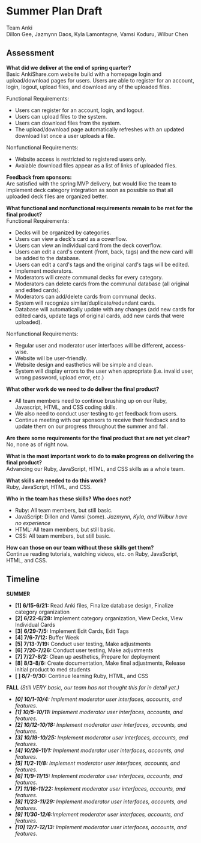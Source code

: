# Summer Plan Draft
Team Anki<br>
Dillon Gee, Jazmynn Daos, Kyla Lamontagne, Vamsi Koduru, Wilbur Chen

## Assessment
<b>What did we deliver at the end of spring quarter?</b><br>
Basic AnkiShare.com website build with a homepage login and upload/download pages for users. Users are able to register for an account, login, logout, upload files, and download any of the uploaded files. 

Functional Requirements:
+ Users can register for an account, login, and logout.
+ Users can upload files to the system.
+ Users can download files from the system.
+ The upload/download page automatically refreshes with an updated download list once a user uploads a file.

Nonfunctional Requirements:
+ Website access is restricted to registered users only.
+ Avaiable download files appear as a list of links of uploaded files.

<b>Feedback from sponsors:</b><br>
Are satisfied with the spring MVP delivery, but would like the team to implement deck category integration as soon as possible so that all uploaded deck files are organized better.<br>

<b>What functional and nonfunctional requirements remain to be met for the final product?</b><br>
Functional Requirements:
+ Decks will be organized by categories.
+ Users can view a deck's card as a coverflow.
+ Users can view an individual card from the deck coverflow.
+ Users can edit a card's content (front, back, tags) and the new card will be added to the database.
+ Users can edit a card's tags and the original card's tags will be edited.
+ Implement moderators.
+ Moderators will create communal decks for every category.
+ Moderators can delete cards from the communal database (all original and edited cards).
+ Moderators can add/delete cards from communal decks.
+ System will recognize similar/duplicate/redundant cards.
+ Database will automatically update with any changes (add new cards for edited cards, update tags of original cards, add new cards that were uploaded).

Nonfunctional Requirements:
+ Regular user and moderator user interfaces will be different, access-wise.
+ Website will be user-friendly.
+ Website design and easthetics will be simple and clean.
+ System will display errors to the user when appropriate (i.e. invalid user, wrong password, upload error, etc.)


<b>What other work do we need to do deliver the final product?</b>
+ All team members need to continue brushing up on our Ruby, Javascript, HTML, and CSS coding skills.
+ We also need to conduct user testing to get feedback from users.
+ Continue meeting with our sponsors to receive their feedback and to update them on our progress throughout the summer and fall.

<b>Are there some requirements for the final product that are not yet clear?</b><br>
No, none as of right now.<br>

<b>What is the most important work to do to make progress on delivering the final product?</b><br>
Advancing our Ruby, JavaScript, HTML, and CSS skills as a whole team.

<b>What skills are needed to do this work?</b><br>
Ruby, JavaScript, HTML, and CSS.<br>

<b>Who in the team has these skills? Who does not?</b>
+ Ruby: All team members, but still basic.
+ JavaScript: Dillon and Vamsi (some). <i>Jazmynn, Kyla, and Wilbur have no experience</i>
+ HTML: All team members, but still basic.
+ CSS: All team members, but still basic.

<b>How can those on our team without these skills get them?</b><br>
Continue reading tutorials, watching videos, etc. on Ruby, JavaScript, HTML, and CSS.

## Timeline
<b>SUMMER</b>
+ <b>[1] 6/15-6/21:</b> Read Anki files, Finalize database design, Finalize category organization
+ <b>[2] 6/22-6/28:</b> Implement category organization, View Decks, View Individual Cards
+ <b>[3] 6/29-7/5:</b> Implement Edit Cards, Edit Tags
+ <b>[4] 7/6-7/12:</b> Buffer Week
+ <b>[5] 7/13-7/19:</b> Conduct user testing, Make adjustments
+ <b>[6] 7/20-7/26:</b> Conduct user testing, Make adjustments
+ <b>[7] 7/27-8/2:</b> Clean up aesthetics, Prepare for deployment
+ <b>[8] 8/3-8/6:</b> Create documentation, Make final adjustments, Release initial product to med students
+ <b>[ ] 8/7-9/30:</b> Continue learning Ruby, HTML, and CSS

<b>FALL</b> <i>(Still VERY basic, our team has not thought this far in detail yet.)
+ <b>[0] 10/1-10/4:</b> Implement moderator user interfaces, accounts, and features.
+ <b>[1] 10/5-10/11:</b> Implement moderator user interfaces, accounts, and features.
+ <b>[2] 10/12-10/18:</b> Implement moderator user interfaces, accounts, and features.
+ <b>[3] 10/19-10/25:</b> Implement moderator user interfaces, accounts, and features.
+ <b>[4] 10/26-11/1:</b> Implement moderator user interfaces, accounts, and features.
+ <b>[5] 11/2-11/8:</b> Implement moderator user interfaces, accounts, and features.
+ <b>[6] 11/9-11/15:</b> Implement moderator user interfaces, accounts, and features.
+ <b>[7] 11/16-11/22:</b> Implement moderator user interfaces, accounts, and features.
+ <b>[8] 11/23-11/29:</b> Implement moderator user interfaces, accounts, and features.
+ <b>[9] 11/30-12/6:</b>Implement moderator user interfaces, accounts, and features.
+ <b>[10] 12/7-12/13:</b> Implement moderator user interfaces, accounts, and features.
